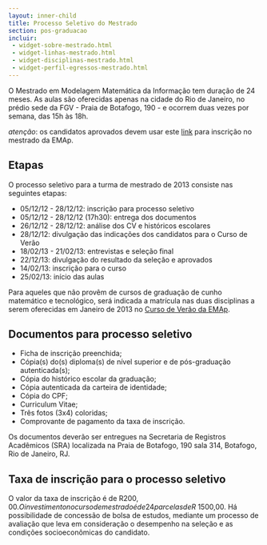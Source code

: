 ```yaml
---
layout: inner-child
title: Processo Seletivo do Mestrado
section: pos-graduacao
incluir:
 - widget-sobre-mestrado.html
 - widget-linhas-mestrado.html
 - widget-disciplinas-mestrado.html
 - widget-perfil-egressos-mestrado.html
---
```


O Mestrado em Modelagem Matemática da Informação tem duração de 24
meses. As aulas são oferecidas apenas na cidade do Rio de Janeiro, no
prédio sede da FGV - Praia de Botafogo, 190 - e ocorrem duas vezes por
semana, das 15h às 18h.

*atenção*: os candidatos aprovados devem usar este
[link](http://fgv159.fgv.br/pls/DCCACR/wcc7000$.prcinicial?P_PRSE_CD=CMMMI&p_empresa=EMAP)
para inscrição no mestrado da EMAp. 

## Etapas

O processo seletivo para a turma de mestrado de 2013 consiste nas
seguintes etapas:

- 05/12/12 - 28/12/12: inscrição para processo seletivo
- 05/12/12 - 28/12/12 (17h30): entrega dos documentos
- 26/12/12 - 28/12/12: análise dos CV e históricos escolares
- 28/12/12: divulgação das indicações dos candidatos para o Curso de Verão
- 18/02/13 - 21/02/13: entrevistas e seleção final
- 22/12/13: divulgação do resultado da seleção e aprovados
- 14/02/13: inscrição para o curso
- 25/02/13: início das aulas

Para aqueles que não provêm de cursos de graduação de cunho matemático
e tecnológico, será indicada a matrícula nas duas disciplinas a serem
oferecidas em Janeiro de 2013 no [Curso de Verão da EMAp](curso-verao.html).

## Documentos para processo seletivo

- Ficha de inscrição preenchida;
- Cópia(s) do(s) diploma(s) de nível superior e de pós-graduação
  autenticada(s);
- Cópia do histórico escolar da graduação;
- Cópia autenticada da carteira de identidade;
- Cópia do CPF;
- Curriculum Vitae;
- Três fotos (3x4) coloridas;
- Comprovante de pagamento da taxa de inscrição.

Os documentos deverão ser entregues na Secretaria de Registros
Acadêmicos (SRA) localizada na Praia de Botafogo, 190 sala 314,
Botafogo, Rio de Janeiro, RJ.

## Taxa de inscrição para o processo seletivo

O valor da taxa de inscrição é de R$200,00. O investimento no curso de
mestrado é de 24 parcelas de R$ 1500,00. Há possibilidade de concessão
de bolsa de estudos, mediante um processo de avaliação que leva em
consideração o desempenho na seleção e as condições socioeconômicas do
candidato.

